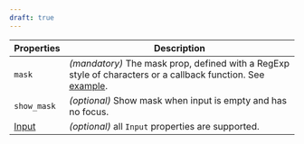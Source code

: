 ```yaml
---
draft: true
---
```


| Properties                                      | Description                                                                                                                                                                                                                     |
| ----------------------------------------------- | ------------------------------------------------------------------------------------------------------------------------------------------------------------------------------------------------------------------------------- |
| `mask`                                          | _(mandatory)_ The mask prop, defined with a RegExp style of characters or a callback function. See [example](https://github.com/dnbexperience/eufemia/tree/develop/packages/dnb-ui-lib/src/components/input-masked/Example.js). |
| `show_mask`                                     | _(optional)_ Show mask when input is empty and has no focus.                                                                                                                                                                    |
| [Input](/uilib/components/input#tab-properties) | _(optional)_ all `Input` properties are supported.                                                                                                                                                                              |
